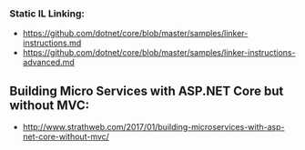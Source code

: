 

### Static IL Linking:
* https://github.com/dotnet/core/blob/master/samples/linker-instructions.md
* https://github.com/dotnet/core/blob/master/samples/linker-instructions-advanced.md

## Building Micro Services with ASP.NET Core but without MVC:
* http://www.strathweb.com/2017/01/building-microservices-with-asp-net-core-without-mvc/
